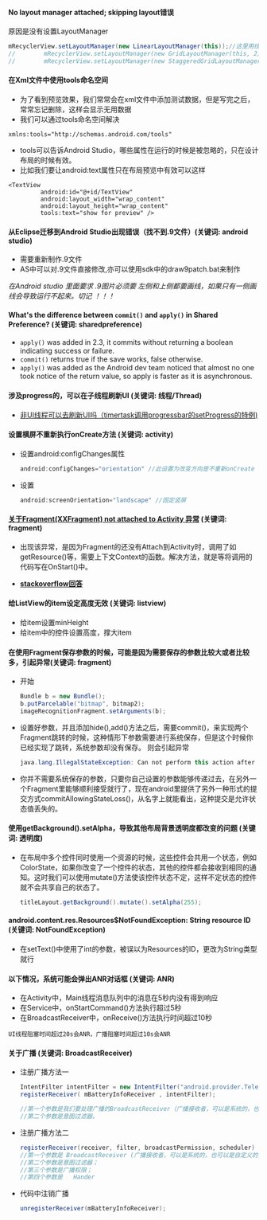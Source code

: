 #### No layout manager attached; skipping layout错误

原因是没有设置LayoutManager
```java
mRecyclerView.setLayoutManager(new LinearLayoutManager(this));//这里用线性显示 类似于listview
//        mRecyclerView.setLayoutManager(new GridLayoutManager(this, 2));//这里用线性宫格显示 类似于grid view
//        mRecyclerView.setLayoutManager(new StaggeredGridLayoutManager(2, OrientationHelper.VERTICAL));//这里用线性宫格显示 类似于瀑布流
```

#### 在Xml文件中使用tools命名空间

- 为了看到预览效果，我们常常会在xml文件中添加测试数据，但是写完之后，常常忘记删除，这样会显示无用数据
- 我们可以通过tools命名空间解决

```
xmlns:tools="http://schemas.android.com/tools"
```
- tools可以告诉Android Studio，哪些属性在运行的时候是被忽略的，只在设计布局的时候有效。
- 比如我们要让android:text属性只在布局预览中有效可以这样

```
<TextView
		 android:id="@+id/TextView"
		 android:layout_width="wrap_content"
		 android:layout_height="wrap_content"
		 tools:text="show for preview" />
```

#### 从Eclipse迁移到Android Studio出现错误（找不到.9文件）(关键词: android studio)

- 需要重新制作.9文件
- AS中可以对.9文件直接修改,亦可以使用sdk中的draw9patch.bat来制作

*在Android studio 里面要求 .9图片必须要 左侧和上侧都要画线，如果只有一侧画线会导致运行不起来。切记 ！！！*

#### What's the difference between `commit()` and `apply()` in Shared Preference? (关键词: sharedpreference)

- `apply()` was added in 2.3, it commits without returning a boolean indicating success or failure.
- `commit()` returns true if the save works, false otherwise.
- `apply()` was added as the Android dev team noticed that almost no one took notice of the return value, so apply is faster as it is asynchronous.

#### 涉及progress的，可以在子线程刷新UI (关键词: 线程/Thread)

* [非UI线程可以去刷新UI吗（timertask调用progressbar的setProgress的特例)](http://blog.csdn.net/androidzhaoxiaogang/article/details/8136222)

#### 设置横屏不重新执行onCreate方法 (关键词: activity)

- 设置android:configChanges属性

	```java
	android:configChanges="orientation" //此设置为改变方向是不重新onCreate
	```
- 设置

	```java
	android:screenOrientation="landscape" //固定竖屏
	```

#### [关于Fragment(XXFragment) not attached to Activity 异常](http://www.eoeandroid.com/blog-469851-3594.html) (关键词: fragment)

- 出现该异常，是因为Fragment的还没有Attach到Activity时，调用了如getResource()等，需要上下文Context的函数。解决方法，就是等将调用的代码写在OnStart()中。

- **[stackoverflow回答](http://stackoverflow.com/questions/10919240/fragment-myfragment-not-attached-to-activity)**

#### 给ListView的item设定高度无效 (关键词: listview)

- 给item设置minHeight
- 给item中的控件设置高度，撑大item

#### 在使用Fragment保存参数的时候，可能是因为需要保存的参数比较大或者比较多，引起异常(关键词: fragment)

- 开始

	```java
	Bundle b = new Bundle();
	b.putParcelable("bitmap", bitmap2);
	imageRecognitionFragment.setArguments(b);
	```

- 设置好参数，并且添加hide(),add()方法之后，需要commit()，来实现两个Fragment跳转的时候，这种情形下参数需要进行系统保存，但是这个时候你已经实现了跳转，系统参数却没有保存。
	则会引起异常

	```java
	java.lang.IllegalStateException: Can not perform this action after onSaveInstanceState
	```

- 你并不需要系统保存的参数，只要你自己设置的参数能够传递过去，在另外一个Fragment里能够顺利接受就行了，现在android里提供了另外一种形式的提交方式commitAllowingStateLoss()，从名字上就能看出，这种提交是允许状态值丢失的。

#### 使用getBackground().setAlpha，导致其他布局背景透明度都改变的问题 (关键词: 透明度)

- 在布局中多个控件同时使用一个资源的时候，这些控件会共用一个状态，例如ColorState，如果你改变了一个控件的状态，其他的控件都会接收到相同的通知。这时我们可以使用mutate()方法使该控件状态不定，这样不定状态的控件就不会共享自己的状态了。

	```java
	titleLayout.getBackground().mutate().setAlpha(255);
	```

#### android.content.res.Resources$NotFoundException: String resource ID (关键词: NotFoundException)

- 在setText()中使用了int的参数，被误以为Resources的ID，更改为String类型就行

#### 以下情况，系统可能会弹出ANR对话框 (关键词: ANR)

-  在Activity中，Main线程消息队列中的消息在5秒内没有得到响应
-  在Service中，onStartCommand()方法执行超过5秒
-  在BroadcastReceiver中，onReceive()方法执行时间超过10秒

`UI线程阻塞时间超过20s会ANR，广播阻塞时间超过10s会ANR`


#### 关于广播 (关键词: BroadcastReceiver)

- 注册广播方法一

	```java
	IntentFilter intentFilter = new IntentFilter("android.provider.Telephony.SMS_RECEIVED " );
	registerReceiver( mBatteryInfoReceiver , intentFilter);

	//第一个参数是我们要处理广播的BroadcastReceiver（广播接收者，可以是系统的，也可以是自定义的）;
	//第二个参数是意图过滤器。
	```


- 注册广播方法二
	```java
	registerReceiver(receiver, filter, broadcastPermission, scheduler)
	//第一个参数是 BroadcastReceiver (广播接收者，可以是系统的，也可以是自定义的)；
	//第二个参数是意图过滤器；
	//第三个参数是广播权限；
	//第四个参数是   Hander
	```

- 代码中注销广播
	```java
	unregisterReceiver(mBatteryInfoReceiver);
	```
